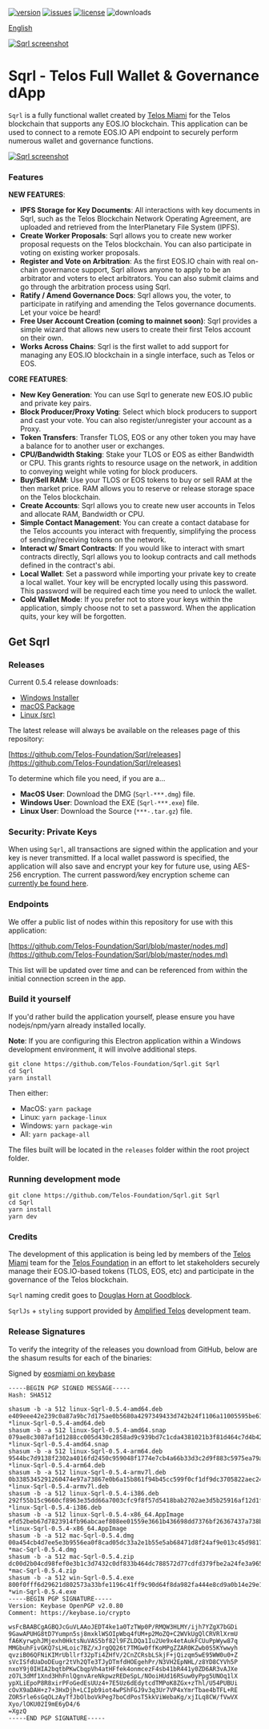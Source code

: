 [![version](https://img.shields.io/github/release/Telos-Foundation/Sqrl/all.svg)](https://github.com/Telos-Foundation/Sqrl/releases)
[![issues](https://img.shields.io/github/issues/Telos-Foundation/Sqrl.svg)](https://github.com/Telos-Foundation/Sqrl/issues)
[![license](https://img.shields.io/badge/license-MIT-blue.svg)](https://raw.githubusercontent.com/Telos-Foundation/Sqrl/master/LICENSE)
![downloads](https://img.shields.io/github/downloads/Telos-Foundation/Sqrl/total.svg)

[English](https://github.com/Telos-Foundation/Sqrl/blob/master/README.md)

[![Sqrl screenshot](https://raw.githubusercontent.com/Telos-Foundation/Sqrl/master/app/renderer/assets/images/sqrl.png)](https://raw.githubusercontent.com/Telos-Foundation/Sqrl/master/app/renderer/assets/images/sqrl.png)

# Sqrl - Telos Full Wallet & Governance dApp

`Sqrl` is a fully functional wallet created by [Telos Miami](https://eos.miami/) for the Telos blockchain that supports any EOS.IO blockchain. This application can be used to connect to a remote EOS.IO API endpoint to securely perform numerous wallet and governance functions.

[![Sqrl screenshot](https://raw.githubusercontent.com/Telos-Foundation/Sqrl/master/Sqrl.png)](https://raw.githubusercontent.com/Telos-Foundation/Sqrl/master/Sqrl.png)

### Features

**NEW FEATURES**:
- **IPFS Storage for Key Documents**: All interactions with key documents in Sqrl, such as the Telos Blockchain Network Operating Agreement, are uploaded and retrieved from the InterPlanetary File System (IPFS).
- **Create Worker Proposals**: Sqrl allows you to create new worker proposal requests on the Telos blockchain. You can also participate in voting on existing worker proposals.
- **Register and Vote on Arbitration**: As the first EOS.IO chain with real on-chain governance support, Sqrl allows anyone to apply to be an arbitrator and voters to elect arbitrators. You can also submit claims and go through the arbitration process using Sqrl.
- **Ratify / Amend Governance Docs**: Sqrl allows you, the voter, to participate in ratifying and amending the Telos governance documents. Let your voice be heard!
- **Free User Account Creation (coming to mainnet soon)**: Sqrl provides a simple wizard that allows new users to create their first Telos account on their own.
- **Works Across Chains**: Sqrl is the first wallet to add support for managing any EOS.IO blockchain in a single interface, such as Telos or EOS.

**CORE FEATURES**:
- **New Key Generation**: You can use Sqrl to generate new EOS.IO public and private key pairs.
- **Block Producer/Proxy Voting**: Select which block producers to support and cast your vote. You can also register/unregister your account as a Proxy.
- **Token Transfers**: Transfer TLOS, EOS or any other token you may have a balance for to another user or exchanges.
- **CPU/Bandwidth Staking**: Stake your TLOS or EOS as either Bandwidth or CPU. This grants rights to resource usage on the network, in addition to conveying weight while voting for block producers.
- **Buy/Sell RAM**: Use your TLOS or EOS tokens to buy or sell RAM at the then market price. RAM allows you to reserve or release storage space on the Telos blockchain.
- **Create Accounts**: Sqrl allows you to create new user accounts in Telos and allocate RAM, Bandwidth or CPU.
- **Simple Contact Management**: You can create a contact database for the Telos accounts you interact with frequently, simplifying the process of sending/receiving tokens on the network.
- **Interact w/ Smart Contracts**: If you would like to interact with smart contracts directly, Sqrl allows you to lookup contracts and call methods defined in the contract's abi.
- **Local Wallet**: Set a password while importing your private key to create a local wallet. Your key will be encrypted locally using this password. This password will be required each time you need to unlock the wallet.
- **Cold Wallet Mode**: If you prefer not to store your keys within the application, simply choose not to set a password. When the application quits, your key will be forgotten.

## Get Sqrl

### Releases

Current 0.5.4 release downloads:

- [Windows Installer](https://github.com/Telos-Foundation/Sqrl/releases/download/0.5.4/win-Sqrl-0.5.4.exe)
- [macOS Package](https://github.com/Telos-Foundation/Sqrl/releases/download/0.5.4/mac-Sqrl-0.5.4.dmg)
- [Linux (src)](https://github.com/Telos-Foundation/Sqrl/archive/0.5.4.tar.gz)

The latest release will always be available on the releases page of this repository:

[https://github.com/Telos-Foundation/Sqrl/releases](https://github.com/Telos-Foundation/Sqrl/releases)

To determine which file you need, if you are a...

- **MacOS User**: Download the DMG (`Sqrl-***.dmg`) file.
- **Windows User**: Download the EXE (`Sqrl-***.exe`) file.
- **Linux User**: Download the Source (`***-.tar.gz`) file.

### Security: Private Keys

When using `Sqrl`, all transactions are signed within the application and your key is never transmitted. If a local wallet password is specified, the application will also save and encrypt your key for future use, using AES-256 encryption. The current password/key encryption scheme can [currently be found here](https://github.com/Telos-Foundation/Sqrl/blob/master/app/shared/actions/wallet.js#L8).

### Endpoints

We offer a public list of nodes within this repository for use with this application:

[https://github.com/Telos-Foundation/Sqrl/blob/master/nodes.md](https://github.com/Telos-Foundation/Sqrl/blob/master/nodes.md)

This list will be updated over time and can be referenced from within the initial connection screen in the app.

### Build it yourself

If you'd rather build the application yourself, please ensure you have nodejs/npm/yarn already installed locally.

**Note**: If you are configuring this Electron application within a Windows development environment, it will involve additional steps.

```
git clone https://github.com/Telos-Foundation/Sqrl.git Sqrl
cd Sqrl
yarn install
```

Then either:

- MacOS: `yarn package`
- Linux: `yarn package-linux`
- Windows: `yarn package-win`
- All: `yarn package-all`

The files built will be located in the `releases` folder within the root project folder.

### Running development mode

```
git clone https://github.com/Telos-Foundation/Sqrl.git Sqrl
cd Sqrl
yarn install
yarn dev
```

### Credits

The development of this application is being led by members of the [Telos Miami](https://eos.miami) team for the [Telos Foundation](https://telosfoundation.io) in an effort to let stakeholders securely manage their EOS.IO-based tokens (TLOS, EOS, etc) and participate in the governance of the Telos blockchain.

`Sqrl` naming credit goes to [Douglas Horn at Goodblock](https://goodblock.io/).

`SqrlJs` + `styling` support provided by [Amplified Telos](https://amplified.software/) development team.

### Release Signatures

To verify the integrity of the releases you download from GitHub, below are the shasum results for each of the binaries:

Signed by [eosmiami on keybase](https://keybase.io/eosmiami)

```
-----BEGIN PGP SIGNED MESSAGE-----
Hash: SHA512

shasum -b -a 512 linux-Sqrl-0.5.4-amd64.deb
e409eee42e239c0a87a9bc7d175ae0b5680a4297349433d742b24f1106a11005595be6150dc1015a0fbfdfdacde5176e68e26aa1c34d3b94b4ed4cbbaf488b21 *linux-Sqrl-0.5.4-amd64.deb
shasum -b -a 512 linux-Sqrl-0.5.4-amd64.snap
079ae8c3087af1d1288cc005d430c2858ad9c939bd7c1cda4381021b3f81d464c7d4b426bb0cc2007af908b599693c454460bc30fc3fc8c9e18d0cbda73e32ba *linux-Sqrl-0.5.4-amd64.snap
shasum -b -a 512 linux-Sqrl-0.5.4-arm64.deb
9544bc7d9138f2302a4016fd2450c959048f1774e7cb4a66b33d3c2d9f883c5975ea79a4a39b271f834595111a8ef412d98eec5f583b8cebdf1fbfc4fc3057c4 *linux-Sqrl-0.5.4-arm64.deb
shasum -b -a 512 linux-Sqrl-0.5.4-armv7l.deb
0b3385345291260474e97a73867e0b6a15b861f94b45cc599f0cf1df9dc3705822aec243d8d7835c58631bfaa6f71cdbb0938a9bbd9c36f220e38b31d8d09340 *linux-Sqrl-0.5.4-armv7l.deb
shasum -b -a 512 linux-Sqrl-0.5.4-i386.deb
292f55b15c9660cf8963e35dd66a7003cfc9f8f57d5418bab2702ae3d5b25916af12d1f8724ecb5d5b7262ae035781c3095a4c68320287efa6f6c3aa079306bc *linux-Sqrl-0.5.4-i386.deb
shasum -b -a 512 linux-Sqrl-0.5.4-x86_64.AppImage
efd52beb67d7823914fb96abcaef808ee01559e3661b436698dd7376bf26367437a738b8a81c91140804e0652f40f536797687a9fcd7733f5e799bf44672498c *linux-Sqrl-0.5.4-x86_64.AppImage
shasum -b -a 512 mac-Sqrl-0.5.4.dmg
00a454cb4d7ee5e3b9556ea0f8cad05dc33a2e1b55e5ab68471d8f24af9e013c45d98179b477f5a5ed15663131bf9e3d0d4c11d4e2d49aa24eab486dc0ad06e7 *mac-Sqrl-0.5.4.dmg
shasum -b -a 512 mac-Sqrl-0.5.4.zip
dc00d2b04cd98fef0e3b1c3d7432c0df833b464dc788572d77cdfd379fbe2a24fe3a9653e0105f294628248bc87d63d1176646ce412da4ab0d22c7a0bf76b013 *mac-Sqrl-0.5.4.zip
shasum -b -a 512 win-Sqrl-0.5.4.exe
800f0fff6d29621d802573a33bfe1196c41ff9c90d64f8da982fa444e8cd9a0b14e29e14027e8948d39187a96a39e1e37e674e27ba38b3629a194184cb71f4ff *win-Sqrl-0.5.4.exe
-----BEGIN PGP SIGNATURE-----
Version: Keybase OpenPGP v2.0.80
Comment: https://keybase.io/crypto

wsFcBAABCgAGBQJcGuVLAAoJEDT4ke1a0TzTWp0P/RMQW3HLMY/ijh7YZgX7bGDi
9GawAPUHG8tD7Yumpn5sj8mxklWSOIpWbq4fUM+p2MoZQ+C2WVkUgQlCRVRlXrmU
fA6KyrwphJMjexh0HktsNuVAS5bf82l9FZLDQa1Iu2Ue9x4etAukFCUuPpWyw87q
MMGbuhFivGKQ7sLHLoic7BZ/xJrgQQ26t7TMGw0ffKoMPgZZAR0KZwb0S5KYwwyh
qvziB06QFNiKIMrUbllrf32pTi4ZHfV/2CnZCRsbLSkjF+jQizqm5wE95WW0u0+Z
sVcISfdUaDoDEugr2tVh2QTe3TJyDTmfdHOEgehPr/N3VH2EpNHL/z8YD8CYVh5P
nxoY9j0IHIA2bqtbPKwCbqpVh4atHFfek4onmcezF4sb41bR441y0ZD6AR3vAJXe
zO7L3dMf1Xnd3HhFnlQgnvAreNkpwzREDeSpL/NOoiHUd16RSuw0yPpg5UNOq1lX
ypXLiEpoP8R8xirPFoGedEsUUz4+7E5Uz6dEdytcdTMPoK8ZGx+zThl/U54PUBUi
cOvX9aDAH+z7+3HxDjh+LCIpb9iot4wPShFGJ9v3q3Ur7VP4xYmrTbae4bTFL+RE
ZOR5rle6sGqOLzAyTfJbOlboVkPeg7boCdPosT5kkViWebaKg/xjILq8CW/fVwVX
Xyo/lOKU02I9mE6yD4/6
=XgzQ
-----END PGP SIGNATURE-----
```
